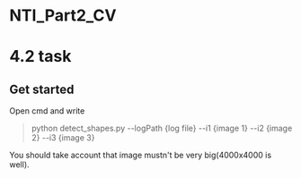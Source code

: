 # NTI_Part2_CV
# 4.2 task
## Get started
Open cmd and write
> python detect_shapes.py --logPath {log file} --i1 {image 1} --i2 {image 2} --i3 {image 3}

You should take account that image mustn't be very big(4000x4000 is well).
